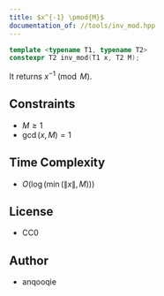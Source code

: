 ```yaml
---
title: $x^{-1} \pmod{M}$
documentation_of: //tools/inv_mod.hpp
---
```


```cpp
template <typename T1, typename T2>
constexpr T2 inv_mod(T1 x, T2 M);
```

It returns $x^{-1} \pmod{M}$.

## Constraints
- $M \geq 1$
- $\gcd(x, M) = 1$

## Time Complexity
- $O(\log(\min(\|x\|, M)))$

## License
- CC0

## Author
- anqooqie

